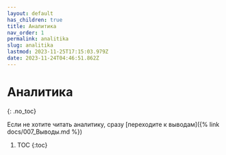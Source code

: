 ```yaml
---
layout: default
has_children: true
title: Аналитика
nav_order: 1
permalink: analitika
slug: analitika
lastmod: 2023-11-25T17:15:03.979Z
date: 2023-11-24T04:46:51.862Z
---
```


# Аналитика
{: .no_toc}

Если не хотите читать аналитику, сразу [переходите к выводам]({% link docs/007_Выводы.md %})

1. TOC
{:toc}

